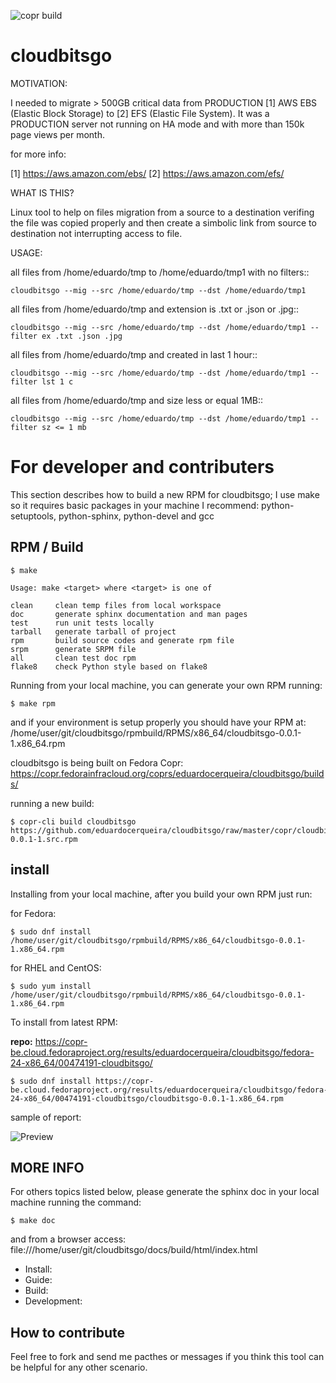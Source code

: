 ![copr build](https://copr.fedorainfracloud.org/coprs/eduardocerqueira/cloudbitsgo/package/cloudbitsgo/status_image/last_build.png)

# cloudbitsgo

MOTIVATION:

I needed to migrate > 500GB critical data from PRODUCTION [1] AWS EBS (Elastic Block Storage) to [2] EFS (Elastic File System). It was a PRODUCTION server not
running on HA mode and with more than 150k page views per month.

for more info:

[1] https://aws.amazon.com/ebs/
[2] https://aws.amazon.com/efs/

WHAT IS THIS?

Linux tool to help on files migration from a source to a destination verifing the file was copied properly and then create a simbolic link from source to destination
not interrupting access to file.

USAGE:

all files from /home/eduardo/tmp to /home/eduardo/tmp1 with no filters::

	cloudbitsgo --mig --src /home/eduardo/tmp --dst /home/eduardo/tmp1

all files from /home/eduardo/tmp and extension is .txt or .json or .jpg::

	cloudbitsgo --mig --src /home/eduardo/tmp --dst /home/eduardo/tmp1 --filter ex .txt .json .jpg

all files from /home/eduardo/tmp and created in last 1 hour::

	cloudbitsgo --mig --src /home/eduardo/tmp --dst /home/eduardo/tmp1 --filter lst 1 c

all files from /home/eduardo/tmp and size less or equal 1MB::

	cloudbitsgo --mig --src /home/eduardo/tmp --dst /home/eduardo/tmp1 --filter sz <= 1 mb


# For developer and contributers

This section describes how to build a new RPM for cloudbitsgo;
I use make so it requires basic packages in your machine I recommend: python-setuptools, python-sphinx, python-devel and gcc

## RPM / Build

	$ make

	Usage: make <target> where <target> is one of

	clean     clean temp files from local workspace
	doc       generate sphinx documentation and man pages
	test      run unit tests locally
	tarball   generate tarball of project
	rpm       build source codes and generate rpm file
	srpm      generate SRPM file
	all       clean test doc rpm
	flake8    check Python style based on flake8

Running from your local machine, you can generate your own RPM running:

	$ make rpm

and if your environment is setup properly you should have your RPM at: /home/user/git/cloudbitsgo/rpmbuild/RPMS/x86_64/cloudbitsgo-0.0.1-1.x86_64.rpm

cloudbitsgo is being built on Fedora Copr: https://copr.fedorainfracloud.org/coprs/eduardocerqueira/cloudbitsgo/builds/

running a new build:

	$ copr-cli build cloudbitsgo https://github.com/eduardocerqueira/cloudbitsgo/raw/master/copr/cloudbitsgo-0.0.1-1.src.rpm


## install

Installing from your local machine, after you build your own RPM just run:

for Fedora:

	$ sudo dnf install /home/user/git/cloudbitsgo/rpmbuild/RPMS/x86_64/cloudbitsgo-0.0.1-1.x86_64.rpm

for RHEL and CentOS:

	$ sudo yum install /home/user/git/cloudbitsgo/rpmbuild/RPMS/x86_64/cloudbitsgo-0.0.1-1.x86_64.rpm

To install from latest RPM:

**repo:** https://copr-be.cloud.fedoraproject.org/results/eduardocerqueira/cloudbitsgo/fedora-24-x86_64/00474191-cloudbitsgo/

	$ sudo dnf install https://copr-be.cloud.fedoraproject.org/results/eduardocerqueira/cloudbitsgo/fedora-24-x86_64/00474191-cloudbitsgo/cloudbitsgo-0.0.1-1.x86_64.rpm


sample of report:

![Preview](https://github.com/eduardocerqueira/cloudbitsgo/raw/master/docs/source/_static/report.png)


## MORE INFO

For others topics listed below, please generate the sphinx doc in your local machine running the command:

	$ make doc

and from a browser access: file:///home/user/git/cloudbitsgo/docs/build/html/index.html

* Install:
* Guide:
* Build:
* Development:


 ## How to contribute

 Feel free to fork and send me pacthes or messages if you think this tool can be helpful for any other scenario.

